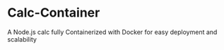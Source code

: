 # Calc-Container
A Node.js calc fully Containerized with Docker for easy deployment and scalability
